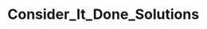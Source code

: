 # Consider_It_Done_Solutions
<!DOCTYPE html>
<htlm>
  <title>CDS</title>
<head>
  <meta name="viewport" content="width=device-width, initial-scale=1"> <!-- Ensures optimal rendering on mobile devices. -->
  <meta http-equiv="X-UA-Compatible" content="IE=edge" /> <!-- Optimal Internet Explorer compatibility -->
</head>
<body>
  <script
    src="https://www.paypal.com/sdk/js?client-id=SB_CLIENT_ID"> // Required. Replace SB_CLIENT_ID with your sandbox client ID.
  </script>
</body>
<script
    src="AQ58TgQwPBguhRcQurt6SA7QSYhnv2tg7faTs9_xz8OkFFvw1anjwTzJqo1TTKtOKSENRVBAp83TF5LH?client-id=LIVE_CLIENT_ID">
  </script>
